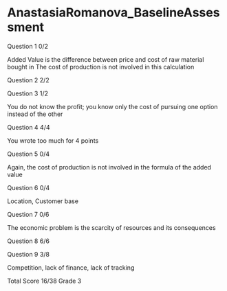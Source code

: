 # AnastasiaRomanova_BaselineAssessment

Question 1    0/2

Added Value is the difference between price and cost of raw material bought in
The cost of production is not involved in this calculation

Question 2    2/2

Question 3    1/2

You do not know the profit; you know only the cost of pursuing one option instead of the other

Question 4    4/4

You wrote too much for 4 points

Question 5    0/4

Again,  the cost of production is not involved in the formula of the added value

Question 6    0/4

Location,  Customer base

Question 7    0/6

The economic problem is the scarcity of resources and its consequences

Question 8    6/6

Question 9    3/8

Competition,  lack of finance,  lack of tracking

Total Score 16/38 Grade 3

